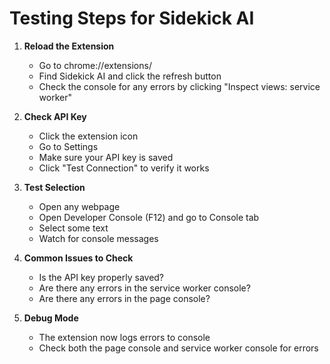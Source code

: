 # Testing Steps for Sidekick AI

1. **Reload the Extension**
   - Go to chrome://extensions/
   - Find Sidekick AI and click the refresh button
   - Check the console for any errors by clicking "Inspect views: service worker"

2. **Check API Key**
   - Click the extension icon
   - Go to Settings
   - Make sure your API key is saved
   - Click "Test Connection" to verify it works

3. **Test Selection**
   - Open any webpage
   - Open Developer Console (F12) and go to Console tab
   - Select some text
   - Watch for console messages

4. **Common Issues to Check**
   - Is the API key properly saved?
   - Are there any errors in the service worker console?
   - Are there any errors in the page console?

5. **Debug Mode**
   - The extension now logs errors to console
   - Check both the page console and service worker console for errors
